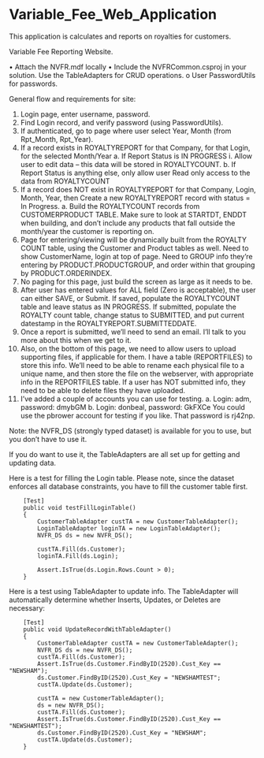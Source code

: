 # Variable_Fee_Web_Application
This application is calculates and reports on royalties for customers.

Variable Fee Reporting Website.

•	Attach the NVFR.mdf locally
•	Include the NVFRCommon.csproj in your solution.  Use the TableAdapters for CRUD operations.
o	User PasswordUtils for passwords.

General flow and requirements for site:

1.	Login page, enter username, password.
2.	Find Login record, and verify password (using PasswordUtils).
3.	If authenticated, go to page where user select Year, Month (from Rpt_Month, Rpt_Year).
4.	If a record exists in ROYALTYREPORT for that Company, for that Login, for the selected Month/Year
a.	If Report Status is IN PROGRESS
i.	Allow user to edit data – this data will be stored in ROYALTYCOUNT.
b.	If Report Status is anything else, only allow user Read only access to the data from ROYALTYCOUNT
5.	If a record does NOT exist in ROYALTYREPORT for that Company, Login, Month, Year, then Create a new ROYALTYREPORT record with status = In Progress.
a.	Build the ROYALTYCOUNT records from CUSTOMERPRODUCT TABLE.  Make sure to look at STARTDT, ENDDT when building, and don’t include any products that fall outside the month/year the customer is reporting on.
6.	Page for entering/viewing will be dynamically built from the ROYALTY COUNT table, using the Customer and Product tables as well.  Need to show CustomerName, login at top of page.  Need to GROUP info they’re entering by PRODUCT.PRODUCTGROUP, and order within that grouping by PRODUCT.ORDERINDEX.
7.	No paging for this page, just build the screen as large as it needs to be.
8.	After user has entered values for ALL field (Zero is acceptable), the user can either SAVE, or Submit.  If saved, populate the ROYALTYCOUNT table and leave status as IN PROGRESS.  If submitted, populate the ROYALTY count table, change status to SUBMITTED, and put current datestamp in the ROYALTYREPORT.SUBMITTEDDATE.
9.	Once a report is submitted, we’ll need to send an email.  I’ll talk to you more about this when we get to it.
10.	Also, on the bottom of this page, we need to allow users to upload supporting files, if applicable for them.  I have a table (REPORTFILES) to store this info.  We’ll need to be able to rename each physical file to a unique name, and then store the file on the webserver, with appropriate info in the REPORTFILES table.  If a user has NOT submitted info, they need to be able to delete files they have uploaded.
11.	I’ve added a couple of accounts you can use for testing.
a.	Login:  adm, password: dmybGM
b.	Login: donbeal, password: GkFXCe
You could use the pbrower account for testing if you like.  That password is rj42np.

Note:  the NVFR_DS (strongly typed dataset) is available for you to use, but you don’t have to use it.

If you do want to use it, the TableAdapters are all set up for getting and updating data.

Here is a test for filling the Login table.  Please note, since the dataset enforces all database constraints, you have to fill the customer table first.

        [Test]
        public void testFillLoginTable()
        {
            CustomerTableAdapter custTA = new CustomerTableAdapter();
            LoginTableAdapter loginTA = new LoginTableAdapter();
            NVFR_DS ds = new NVFR_DS();

            custTA.Fill(ds.Customer);
            loginTA.Fill(ds.Login);

            Assert.IsTrue(ds.Login.Rows.Count > 0);
        }

Here is a test using TableAdapter to update info.  The TableAdapter will automatically determine whether Inserts, Updates, or Deletes are necessary:

        [Test]
        public void UpdateRecordWithTableAdapter()
        {
            CustomerTableAdapter custTA = new CustomerTableAdapter();
            NVFR_DS ds = new NVFR_DS();
            custTA.Fill(ds.Customer);
            Assert.IsTrue(ds.Customer.FindByID(2520).Cust_Key == "NEWSHAM");
            ds.Customer.FindByID(2520).Cust_Key = "NEWSHAMTEST";
            custTA.Update(ds.Customer);

            custTA = new CustomerTableAdapter();
            ds = new NVFR_DS();
            custTA.Fill(ds.Customer);
            Assert.IsTrue(ds.Customer.FindByID(2520).Cust_Key == "NEWSHAMTEST");
            ds.Customer.FindByID(2520).Cust_Key = "NEWSHAM";
            custTA.Update(ds.Customer);
        }


